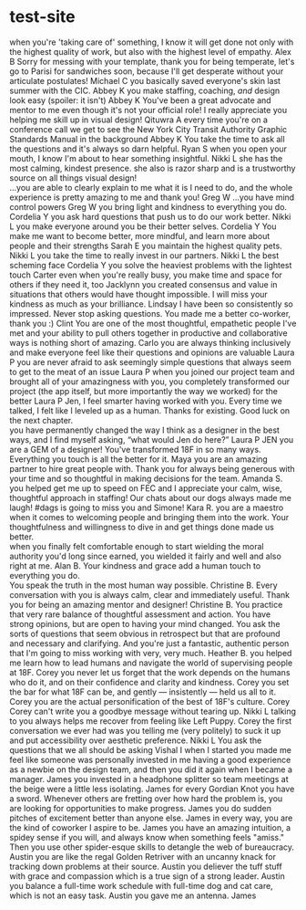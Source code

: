 # test-site

when you're 'taking care of' something, I know it will get done not only with the highest quality of work, but also with the highest level of empathy.	Alex B
Sorry for messing with your template, thank you for being temperate, let's go to Parisi for sandwiches soon, because I'll get desperate without your articulate postulates!	Michael C
you basically saved everyone's skin last summer with the CIC.	Abbey K
you make staffing, coaching, *and* design look easy (spoiler: it isn't)	Abbey K
You've been a great advocate and mentor to me even though it's not your official role! I really appreciate you helping me skill up in visual design!	Qituwra A
every time you're on a conference call we get to see the New York City Transit Authority Graphic Standards Manual in the background	Abbey K
You take the time to ask all the questions and it's always so darn helpful. 	Ryan S
when you open your mouth, I know I'm about to hear something insightful.	Nikki L
she has the most calming, kindest presence. she also is razor sharp and is a trustworthy source on all things visual design! 	
...you are able to clearly explain to me what it is I need to do, and the whole experience is pretty amazing to me and thank you!	Greg W
...you have mind control powers	Greg W
you bring light and kindness to everything you do.	Cordelia Y
you ask hard questions that push us to do our work better.	Nikki L
you make everyone around you be their better selves.	Cordelia Y
You make me want to become better, more mindful, and learn more about people and their strengths	Sarah E
you maintain the highest quality pets.	Nikki L
you take the time to really invest in our partners.	Nikki L
the best scheming face	Cordelia Y
you solve the heaviest problems with the lightest touch	Carter
even when you're really busy, you make time and space for others if they need it, too	Jacklynn
 you created consensus and value in situations that others would have thought impossible. I will miss your kindness as much as your brilliance.	Lindsay
I have been so consistently so impressed. Never stop asking questions. You made me a better co-worker, thank you :)	Clint
You are one of the most thoughtful, empathetic people I've met and your ability to pull others together in productive and collaborative ways is nothing short of amazing.	Carlo
you are always thinking inclusively and make everyone feel like their questions and opinions are valuable	Laura P
you are never afraid to ask seemingly simple questions that always seem to get to the meat of an issue	Laura P
when you joined our project team and brought all of your amazingness with you, you completely transformed our project (the app itself, but more importantly the way we worked) for the better	Laura P
Jen, I feel smarter having worked with you. Every time we talked, I felt like I leveled up as a human. Thanks for existing. Good luck on the next chapter.	
you have permanently changed the way I think as a designer in the best ways, and I find myself asking, “what would Jen do here?”	Laura P
JEN you are a GEM of a designer! You've transformed 18F in so many ways. Everything you touch is all the better for it.	Maya
you are an amazing partner to hire great people with. Thank you for always being generous with your time and so thoughtful in making decisions for the team. 	Amanda S. 
you helped get me up to speed on FEC and I appreciate your calm, wise, thoughtful approach in staffing!  Our chats about our dogs always made me laugh! #dags is going to miss you and Simone!	Kara R.
you are a maestro when it comes to welcoming people and bringing them into the work. Your thoughtfulness and willingness to dive in and get things done made us better. 	
when you finally felt comfortable enough to start wielding the moral authority you'd long since earned, you wielded it fairly and well and also right at me.	Alan B.
Your kindness and grace add a human touch to everything you do. 	
You speak the truth in the most human way possible. 	Christine B.
Every conversation with you is always calm, clear and immediately useful. Thank you for being an amazing mentor and designer!	Christine B.
You practice that very rare balance of thoughtful assessment and action. You have strong opinions, but are open to having your mind changed. You ask the sorts of questions that seem obvious in retrospect but that are profound and necessary and clarifying. And you're just a fantastic, authentic person that I'm going to miss working with very, very much.	Heather B.
you helped me learn how to lead humans and navigate the world of supervising people at 18F.	Corey
you never let us forget that the work depends on the humans who do it, and on their confidence and clarity and kindness.	Corey
you set the bar for what 18F can be, and gently — insistently — held us all to it.	Corey
you are the actual personification of the best of 18F's culture.	Corey
Corey can't write you a goodbye message without tearing up.	Nikki L
talking to you always helps me recover from feeling like Left Puppy.	Corey
the first conversation we ever had was you telling me (very politely) to suck it up and put accessibility over aesthetic preference.	Nikki L
You ask the questions that we all should be asking	Vishal I
when I started you made me feel like someone was personally invested in me having a good experience as a newbie on the design team, and then you did it again when I became a manager.	James 
you invested in a headphone splitter so team meetings at the beige were a little less isolating.	James 
for every Gordian Knot you have a sword. Whenever others are fretting over how hard the problem is, you are looking for opportunities to make progress.	James 
you do sudden pitches of excitement better than anyone else.	James
in every way, you are the kind of coworker I aspire to be.	James
you have an amazing intuition, a spidey sense if you will, and always know when something feels "amiss." Then you use other spider-esque skills to detangle the web of bureaucracy. 	Austin
you are like the regal Golden Retriver with an uncanny knack for tracking down problems at their source.	Austin
you deliever the tuff stuff with grace and compassion which is a true sign of a strong leader.	Austin
you balance a full-time work schedule with full-time dog and cat care, which is not an easy task.	Austin
you gave me an antenna.	James